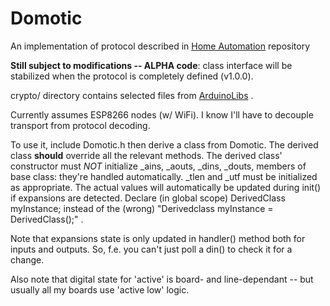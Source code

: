 # Domotic
An implementation of protocol described in [Home Automation](https://github.com/NdK73/HomeAutomation) repository

**Still subject to modifications -- ALPHA code**: class interface will be stabilized when the protocol is completely defined (v1.0.0).

crypto/ directory contains selected files from [ArduinoLibs](https://github.com/rweather/arduinolibs) .

Currently assumes ESP8266 nodes (w/ WiFi). I know I'll have to decouple transport from protocol decoding.

To use it, include Domotic.h then derive a class from Domotic. The derived class **should** override all the relevant methods.
The derived class' constructor must *NOT* initialize _ains, _aouts, _dins, _douts, members of base class: they're handled automatically.
_tlen and _utf must be initialized as appropriate. The actual values will automatically be updated during init() if expansions are detected.
Declare (in global scope)
DerivedClass myInstance;
instead of the (wrong) "Derivedclass myInstance = DerivedClass();" .

Note that expansions state is only updated in handler() method both for inputs and outputs. So, f.e. you can't just poll a din() to check it for a change.

Also note that digital state for 'active' is board- and line-dependant -- but usually all my boards use 'active low' logic.
